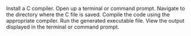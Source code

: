 Install a C compiler.
Open up a terminal or command prompt.
Navigate to the directory where the C file is saved.
Compile the code using the appropriate compiler.
Run the generated executable file.
View the output displayed in the terminal or command prompt.
